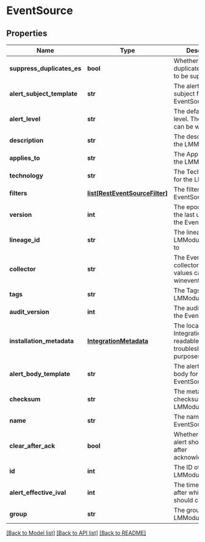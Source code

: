 # EventSource

## Properties
Name | Type | Description | Notes
------------ | ------------- | ------------- | -------------
**suppress_duplicates_es** | **bool** | Whether or not duplicate alerts have to be suppressed | [optional] 
**alert_subject_template** | **str** | The alert message subject for the EventSource | [optional] 
**alert_level** | **str** | The default alert level. The values can be warn | error | critical | doMapping | [optional] 
**description** | **str** | The description for the LMModule | [optional] 
**applies_to** | **str** | The Applies To for the LMModule | [optional] 
**technology** | **str** | The Technical Notes for the LMModule | [optional] 
**filters** | [**list[RestEventSourceFilter]**](RestEventSourceFilter.md) | The filters for the EventSource | [optional] 
**version** | **int** | The epoch time of the last update to the EventSource | [optional] 
**lineage_id** | **str** | The lineageId the LMModule belongs to | [optional] 
**collector** | **str** | The EventSource collector type. The values can be wineventlog | syslog | snmptrap | echo | logfile | scriptevent | awsrss | azurerss | azureadvisor | gcpatom | awsrdspievent | azureresourcehealthevent | azureemergingissue | azureloganalyticsworkspacesevent | awstrustedadvisor | awshealth | ipmievent | [optional] 
**tags** | **str** | The Tags for the LMModule | [optional] 
**audit_version** | **int** | The auditVersion of the EventSource | [optional] 
**installation_metadata** | [**IntegrationMetadata**](IntegrationMetadata.md) | The local module&#39;s IntegrationMetadata, readable for troubleshooting purposes | [optional] 
**alert_body_template** | **str** | The alert message body for the EventSource | [optional] 
**checksum** | **str** | The metadata checksum for the LMModule content | [optional] 
**name** | **str** | The name of the EventSource | 
**clear_after_ack** | **bool** | Whether or not the alert should clear after acknowledgement | [optional] 
**id** | **int** | The ID of the LMModule | [optional] 
**alert_effective_ival** | **int** | The time in minutes after which the alert should clear | 
**group** | **str** | The group the LMModule is in | [optional] 

[[Back to Model list]](../README.md#documentation-for-models) [[Back to API list]](../README.md#documentation-for-api-endpoints) [[Back to README]](../README.md)


